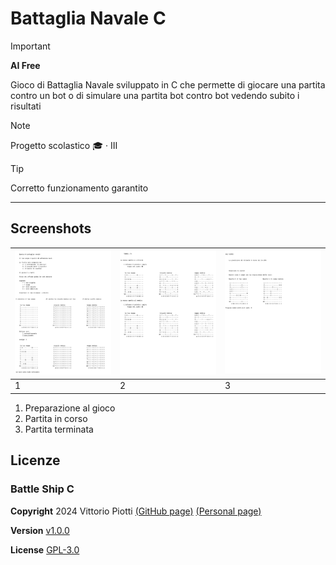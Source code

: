 # Battaglia Navale C

> [!IMPORTANT]
> **AI Free**


Gioco di Battaglia Navale sviluppato in C che permette di giocare una partita contro un bot o di simulare una partita bot contro bot vedendo subito i risultati

> [!NOTE]
> Progetto scolastico 🎓 · Ⅲ



> [!TIP]
> Corretto funzionamento garantito

---

## Screenshots

|<img width="300" src="https://github.com/vittorioPiotti/Battaglia-Navale-C/blob/main/snap4.png">|<img width="300" src="https://github.com/vittorioPiotti/Battaglia-Navale-C/blob/main/snap5.png">|<img width="300" src="https://github.com/vittorioPiotti/Battaglia-Navale-C/blob/main/snap6.png">|
|-|-|-|
|1|2|3|

 1. Preparazione al gioco
 2. Partita in corso
 3. Partita terminata

## Licenze


### Battle Ship C


**Copyright** 2024 Vittorio Piotti [(GitHub page)](https://github.com/vittorioPiotti) [(Personal page)](https://vittoriopiotti.altervista.org/) 

**Version** [v1.0.0](https://github.com/vittorioPiotti/BattleShip-C/releases/tag/v1.0.0)

**License** [GPL-3.0](https://github.com/vittorioPiotti/BattleShip-C/blob/main/LICENSE.md)




